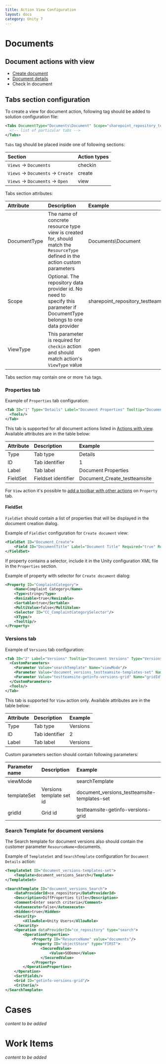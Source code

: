 ```yaml
---
title: Action View Configuration
layout: docs
category: Unity 7
---
```

# Documents

## Document actions with view

- [Create document](../actions/create-document.md)
- [Document details](../actions/document-details.md)
- Check In document

## Tabs section configuration

To create a view for document action, following tag should be added to solution configuration file:

```xml
<Tabs DocumentType="Documents\Document" Scope="sharepoint_repository_testteamsite" EnableSaveButton="true" EnableCloseButton="true">
  <!-- list of particular tabs -->
</Tabs>
```

`Tabs` tag should be placed inside one of following sections:

| Section                            | Action types |
|:-----------------------------------|:-------------|
| `Views` -> `Documents`             | checkin      |
| `Views` -> `Documents` -> `Create` | create       |
| `Views` -> `Documents` -> `Open`   | view         |

Tabs section attributes:

| Attribute    | Description | Example |
|:-------------|:------------|:--------|
| DocumentType | The name of concrete resource type view is created for, should match the `ResourceType` defined in the action custom parameters| Documents\Document |
| Scope        | Optional. The repository data provider id. No need to specify this parameter if DocumentType belongs to one data provider | sharepoint_repository_testteamsite |
| ViewType     | This parameter is required for `checkin` action and should match action's `ViewType` value | open |

Tabs section may contain one or more `Tab` tags.
 
### Properties tab

Example of `Properties` tab configuration:

```xml
<Tab ID="1" Type="Details" Label="Document Properties" Tooltip="Document Properties" FieldSet="Document_Create_testteamsite">
  <Tools/>
</Tab>
```

This tab is supported for all document actions listed in [Actions with view](#document-actions-with-view). Available attributes are in the table below:

| Attribute | Description         | Example |
|:----------|:--------------------|:--------|
| Type      | Tab type            | Details |
| ID        | Tab identifier      | 1       |
| Label     | Tab label           | Document Properties |
| FieldSet  | Fieldset identifier | Document_Create_testteamsite |

For `View` action it's possible to [add a toolbar with other actions](./views-tag/tab-action-set.md) on `Property` tab. 

#### FieldSet

`FieldSet` should contain a list of properties that will be displayed in the document creation dialog.

Example of `FieldSet` configuration for `Create document` view:

```xml
<FieldSet ID="Document_Create">
	<Field ID="DocumentTitle" Label="Document Title" Required="true" Row="1" Column="1" Favourite = "true"/>
</FieldSet>
```

If property contains a selector, include it in the Unity configuration XML file in the `Properties` section.

Example of property with selector for `Create document` dialog:

```xml
<Property ID="ComplaintCategory">
	<Name>Complaint Category</Name>
	<Type>string</Type>
	<Resizable>true</Resizable>
	<Sortable>true</Sortable>
	<MultiValue>false</MultiValue>
	<Selector ID="CC_ComplaintCategorySelector"/>
	<XType/>
	<Tooltip/>
</Property>
```

### Versions tab

Example of `Versions` tab configuration:

```xml
<Tab ID="2" Label="Versions" Tooltip="Document Versions" Type="Versions">
  <CustomParameters>
    <Parameter Value="searchTemplate" Name="viewMode"/>
    <Parameter Value="document_versions_testteamsite-templates-set" Name="templateSet"/>
    <Parameter Value="testteamsite-getinfo-versions-grid" Name="gridId"/>
  </CustomParameters>
  <Tools/>
</Tab>
```

This tab is supported for `View` action only. Available attributes are in the table below:

| Attribute | Description         | Example  |
|:----------|:--------------------|:---------|
| Type      | Tab type            | Versions |
| ID        | Tab identifier      | 2        |
| Label     | Tab label           | Versions |

Custom parameters section should contain following parameters:

| Parameter name | Description         | Example |
|:---------------|:--------------------|:--------|
| viewMode       |              | searchTemplate |
| templateSet    | Versions template set id | document_versions_testteamsite-templates-set |
| gridId         | Grid id | testteamsite-getinfo-versions-grid |

### Search Template for document versions

The Search template for document versions also should contain the customer parameter `ResourceName`=documents.

Example of `TemplateSet` and `SearchTemplate` configuration for `Document Details` action:

```xml
<TemplateSet ID="document_versions-templates-set">
	<Template>document_versions_Search</Template>
</TemplateSet>
```

```xml
<SearchTemplate ID="document_versions_Search">
	<DataProviderId>ce_repository</DataProviderId>
	<Description>DiffProperties title</Description>
	<Comment>Enter search criteria</Comment>
	<Autoexecute>false</Autoexecute>
	<Hidden>true</Hidden>
	<Security>
		<AllowRole>Unity Users</AllowRole>
	</Security>
	<Operation dataProviderId="ce_repository" type="search">
		<OperationProperties>
			<Property ID="ResourceName" value="documents"/>
			<Property ID="objectStore" type="FIRST">
				<SecuredValue>
					<Value>SODemo</Value>
				</SecuredValue>
			</Property>
		</OperationProperties>
	</Operation>
	<SortFields/>
	<Grid ID="getinfo-versions-grid"/>
	<Criteria/>
</SearchTemplate>
```

# Cases

*content to be added*

# Work Items

*content to be added*
 